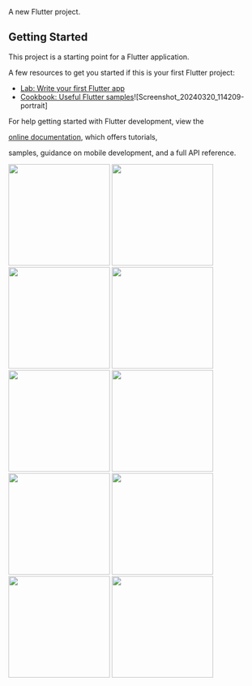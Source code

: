 
A new Flutter project.

## Getting Started

This project is a starting point for a Flutter application.

A few resources to get you started if this is your first Flutter project:

- [Lab: Write your first Flutter app](https://docs.flutter.dev/get-started/codelab)
- [Cookbook: Useful Flutter samples](https://docs.flutter.dev/cookbook)![Screenshot_20240320_114209-portrait]



For help getting started with Flutter development, view the


[online documentation](https://docs.flutter.dev/), which offers tutorials,

samples, guidance on mobile development, and a full API reference.


<p>
  <img src = "https://github.com/Rajputniraj6983/resumeapp/assets/143181391/c2abeefe-34c2-4e84-bd43-565bdc885e79" width=200>
  <img src = "https://github.com/Rajputniraj6983/resumeapp/assets/143181391/70bcbbca-8dc0-4790-9265-54b670cb8bcc" width=200>
  <img src = "https://github.com/Rajputniraj6983/resumeapp/assets/143181391/c26b805b-6ac8-4032-9f64-3a4b34a86d5c" width=200>
  <img src = "https://github.com/Rajputniraj6983/resumeapp/assets/143181391/279b5804-9ba8-4015-a81c-8e0990f70032" width=200>
  <img src = "https://github.com/Rajputniraj6983/resumeapp/assets/143181391/523eff4a-5cd7-430a-8da1-b9f02e21c3c3" width=200>
  <img src = "https://github.com/Rajputniraj6983/resumeapp/assets/143181391/55a066de-2b9c-4b60-a2f8-fa846d5b3a53" width=200>
  <img src = "https://github.com/Rajputniraj6983/resumeapp/assets/143181391/fa03403f-66fa-46ee-9910-e7d5728b78f9" width=200>
  <img src = "https://github.com/Rajputniraj6983/resumeapp/assets/143181391/b1d53b29-c72d-4c02-96d3-b3e8c7fd4b39" width=200>
  <img src = "https://github.com/Rajputniraj6983/resumeapp/assets/143181391/50aaa5d1-6009-4a16-a55f-d93fd9f3f0fd" width=200>
  <img src = "https://github.com/Rajputniraj6983/resumeapp/assets/143181391/38df0922-0925-47dd-b6d9-1d248dce33c5" width=200>
</p>
